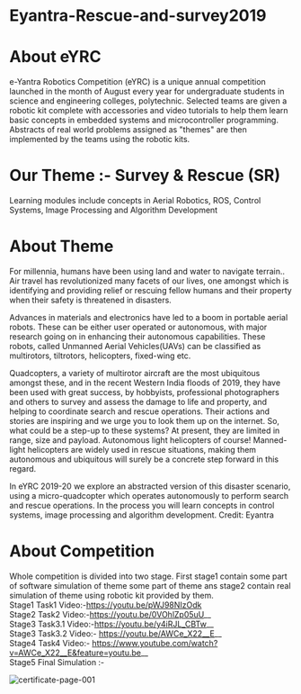 # Eyantra-Rescue-and-survey2019
# About eYRC
e-Yantra Robotics Competition (eYRC) is a unique annual competition launched in the month of August every year for undergraduate students in science and engineering colleges, polytechnic. Selected teams are given a robotic kit complete with accessories and video tutorials to help them learn basic concepts in embedded systems and microcontroller programming. Abstracts of real world problems assigned as "themes" are then implemented by the teams using the robotic kits.


# Our Theme :- Survey & Rescue (SR)
Learning modules include concepts in Aerial Robotics, ROS, Control Systems, Image Processing and Algorithm Development
# About Theme 
For millennia, humans have been using land and water to navigate terrain.. Air travel has revolutionized many facets of our lives, one amongst which is identifying and providing relief or rescuing fellow humans and their property when their safety is threatened in disasters.

Advances in materials and electronics have led to a boom in portable aerial robots. These can be either user operated or autonomous, with major research going on in enhancing their autonomous capabilities. These robots, called Unmanned Aerial Vehicles(UAVs) can be classified as multirotors, tiltrotors, helicopters, fixed-wing etc.

Quadcopters, a variety of multirotor aircraft are the most ubiquitous amongst these, and in the recent Western India floods of 2019, they have been used with great success, by hobbyists, professional photographers and others to survey and assess the damage to life and property, and helping to coordinate search and rescue operations. Their actions and stories are inspiring and we urge you to look them up on the internet. So, what could be a step-up to these systems? At present, they are limited in range, size and payload. Autonomous light helicopters of course! Manned-light helicopters are widely used in rescue situations, making them autonomous and ubiquitous will surely be a concrete step forward in this regard.

In eYRC 2019-20 we explore an abstracted version of this disaster scenario, using a micro-quadcopter which operates autonomously to perform search and rescue operations. In the process you will learn concepts in control systems, image processing and algorithm development. 
Credit: Eyantra

# About Competition 
Whole competition is divided into two stage. First stage1 contain some part of software simulation of theme some part of theme ans stage2 contain real simulation of theme using robotic kit provided by them.<br/>
Stage1 Task1 Video:-https://youtu.be/pWJ98NIzOdk <br/>
Stage2 Task2 Video:-https://youtu.be/0VOhlZp05uU__  <br/>
Stage3 Task3.1 Video:-https://youtu.be/y4iRJL_CBTw__  <br/>
Stage3 Task3.2 Video:- https://youtu.be/AWCe_X22__E__  <br/>
Stage4 Task4 Video:- https://www.youtube.com/watch?v=AWCe_X22__E&feature=youtu.be__  <br/>
Stage5 Final Simulation :-  <br/>






![certificate-page-001](https://user-images.githubusercontent.com/59112785/92140158-5dede700-ee2e-11ea-981f-c9e83f8906be.jpg)


